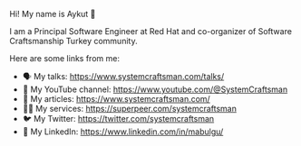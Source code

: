 Hi! My name is Aykut 👋

I am a Principal Software Engineer at Red Hat and co-organizer of Software Craftsmanship Turkey community.

Here are some links from me:

- 🗣️ My talks: https://www.systemcraftsman.com/talks/
- 🎥 My YouTube channel: https://www.youtube.com/@SystemCraftsman
- 📜 My articles: https://www.systemcraftsman.com/
- 👨‍🏫 My services: https://superpeer.com/systemcraftsman
- 🐦 My Twitter: https://twitter.com/systemcraftsman
- 🧳 My LinkedIn: https://www.linkedin.com/in/mabulgu/


<!--
**mabulgu/mabulgu** is a ✨ _special_ ✨ repository because its `README.md` (this file) appears on your GitHub profile.

Here are some ideas to get you started:

- 🔭 I’m currently working on ...
- 🌱 I’m currently learning ...
- 👯 I’m looking to collaborate on ...
- 🤔 I’m looking for help with ...
- 💬 Ask me about ...
- 📫 How to reach me: ...
- 😄 Pronouns: ...
- ⚡ Fun fact: ...
-->
